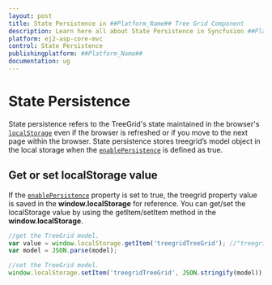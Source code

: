 ```yaml
---
layout: post
title: State Persistence in ##Platform_Name## Tree Grid Component
description: Learn here all about State Persistence in Syncfusion ##Platform_Name## Tree Grid component and more.
platform: ej2-asp-core-mvc
control: State Persistence
publishingplatform: ##Platform_Name##
documentation: ug
---
```



# State Persistence

State persistence refers to the TreeGrid's state maintained in the browser's [`localStorage`](https://www.w3schools.com/html/html5_webstorage.asp#) even if the browser is refreshed or if you move to the next page within the browser.
State persistence stores treegrid’s model object in the local storage when the [`enablePersistence`](https://help.syncfusion.com/cr/cref_files/aspnetcore-js2/Syncfusion.EJ2~Syncfusion.EJ2.TreeGrid.TreeGrid~EnablePersistence.html) is defined as true.

## Get or set localStorage value

If the [`enablePersistence`](https://help.syncfusion.com/cr/cref_files/aspnetcore-js2/Syncfusion.EJ2~Syncfusion.EJ2.TreeGrid.TreeGrid~EnablePersistence.html) property is set to true, the treegrid property value is saved in the **window.localStorage** for reference. You can get/set the localStorage value by using the getItem/setItem method in the **window.localStorage**.

```typescript
//get the TreeGrid model.
var value = window.localStorage.getItem('treegridTreeGrid'); //"treegridTreeGrid" is component name + component id.
var model = JSON.parse(model);

```

```typescript
//set the TreeGrid model.
window.localStorage.setItem('treegridTreeGrid', JSON.stringify(model)); //"treegridTreeGrid" is component name + component id.

```